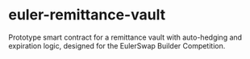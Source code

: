 # euler-remittance-vault
Prototype smart contract for a remittance vault with auto-hedging and expiration logic, designed for the EulerSwap Builder Competition.
